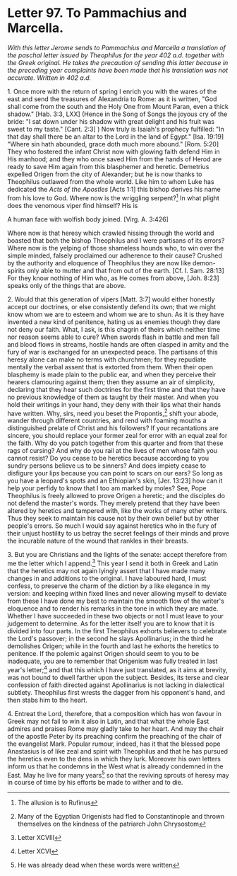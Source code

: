 <h1>Letter 97. To Pammachius and Marcella.</h1>

<p><i>With this letter Jerome sends to Pammachius and Marcella a translation of the paschal letter issued by Theophilus for the year 402 a.d. together with the Greek original. He takes the precaution of sending this latter because in the preceding year complaints have been made that his translation was not accurate. Written in 402 a.d.</i></p>

1\. Once more with the return of spring I enrich you with the wares of the east and send the treasures of Alexandria to Rome: as it is written, "God shall come from the south and the Holy One from Mount Paran, even a thick shadow." [Hab. 3:3, LXX] (Hence in the Song of Songs the joyous cry of the bride: "I sat down under his shadow with great delight and his fruit was sweet to my taste." [Cant. 2:3] ) Now truly is Isaiah's prophecy fulfilled: "In that day shall there be an altar to the Lord in the land of Egypt." [Isa. 19:19] "Where sin hath abounded, grace doth much more abound." [Rom. 5:20] They who fostered the infant Christ now with glowing faith defend Him in His manhood; and they who once saved Him from the hands of Herod are ready to save Him again from this blasphemer and heretic. Demetrius expelled Origen from the city of Alexander; but he is now thanks to Theophilus outlawed from the whole world. Like him to whom Luke has dedicated the <I>Acts of the Apostles</I> [Acts 1:1] this bishop derives his name from his love to God. Where now is the wriggling serpent?[^P3708_993776] In what plight does the venomous viper find himself? His is

A human face with wolfish body joined. [Virg. A. 3:426] 

Where now is that heresy which crawled hissing through the world and boasted that both the bishop Theophilus and I were partisans of its errors? Where now is the yelping of those shameless hounds who, to win over the simple minded, falsely proclaimed our adherence to their cause? Crushed by the authority and eloquence of Theophilus they are now like demon-spirits only able to mutter and that from out of the earth. [Cf. I. Sam. 28:13] For they know nothing of Him who, as He comes from above, [Joh. 8:23] speaks only of the things that are above.

2\. Would that this generation of vipers [Matt. 3:7] would either honestly accept our doctrines, or else consistently defend its own; that we might know whom we are to esteem and whom we are to shun. As it is they have invented a new kind of penitence, hating us as enemies though they dare not deny our faith. What, I ask, is this chagrin of theirs which neither time nor reason seems able to cure? When swords flash in battle and men fall and blood flows in streams, hostile hands are often clasped in amity and the fury of war is exchanged for an unexpected peace. The partisans of this heresy alone can make no terms with churchmen; for they repudiate mentally the verbal assent that is extorted from them. When their open blasphemy is made plain to the public ear, and when they perceive their hearers clamouring against them; then they assume an air of simplicity, declaring that they hear such doctrines for the first time and that they have no previous knowledge of them as taught by their master. And when you hold their writings in your hand, they deny with their lips what their hands have written. Why, sirs, need you beset the Propontis,[^P3716_995674] shift your abode, wander through different countries, and rend with foaming mouths a distinguished prelate of Christ and his followers? If your recantations are sincere, you should replace your former zeal for error with an equal zeal for the faith. Why do you patch together from this quarter and from that these rags of cursing? And why do you rail at the lives of men whose faith you cannot resist? Do you cease to be heretics because according to you sundry persons believe us to be sinners? And does impiety cease to disfigure your lips because you can point to scars on our ears? So long as you have a leopard's spots and an Ethiopian's skin, [Jer. 13:23] how can it help your perfidy to know that I too am marked by moles? See, Pope Theophilus is freely allowed to prove Origen a heretic; and the disciples do not defend the master's words. They merely pretend that they have been altered by heretics and tampered with, like the works of many other writers. Thus they seek to maintain his cause not by their own belief but by other people's errors. So much I would say against heretics who in the fury of their unjust hostility to us betray the secret feelings of their minds and prove the incurable nature of the wound that rankles in their breasts.

3\. But you are Christians and the lights of the senate: accept therefore from me the letter which I append.[^P3719_997190] This year I send it both in Greek and Latin that the heretics may not again lyingly assert that I have made many changes in and additions to the original. I have laboured hard, I must confess, to preserve the charm of the diction by a like elegance in my version: and keeping within fixed lines and never allowing myself to deviate from these I have done my best to maintain the smooth flow of the writer's eloquence and to render his remarks in the tone in which they are made. Whether I have succeeded in these two objects or not I must leave to your judgement to determine. As for the letter itself you are to know that it is divided into four parts. In the first Theophilus exhorts believers to celebrate the Lord's passover; in the second he slays Apollinarius; in the third he demolishes Origen; while in the fourth and last he exhorts the heretics to penitence. If the polemic against Origen should seem to you to be inadequate, you are to remember that Origenism was fully treated in last year's letter;[^P3720_998227] and that this which I have just translated, as it aims at brevity, was not bound to dwell farther upon the subject. Besides, its terse and clear confession of faith directed against Apollinarius is not lacking in dialectical subtlety. Theophilus first wrests the dagger from his opponent's hand, and then stabs him to the heart.

4\. Entreat the Lord, therefore, that a composition which has won favour in Greek may not fail to win it also in Latin, and that what the whole East admires and praises Rome may gladly take to her heart. And may the chair of the apostle Peter by its preaching confirm the preaching of the chair of the evangelist Mark. Popular rumour, indeed, has it that the blessed pope Anastasius is of like zeal and spirit with Theophilus and that he has pursued the heretics even to the dens in which they lurk. Moreover his own letters inform us that he condemns in the West what is already condemned in the East. May he live for many years[^P3722_999206] so that the reviving sprouts of heresy may in course of time by his efforts be made to wither and to die.

[^P3708_993776]:
	The allusion is to Rufinus

[^P3716_995674]:
	Many of the Egyptian Origenists had fled to Constantinople and thrown themselves on the kindness of the patriarch John Chrysostom

[^P3719_997190]:
	Letter XCVIII

[^P3720_998227]:
	Letter XCVI

[^P3722_999206]:
	He was already dead when these words were written